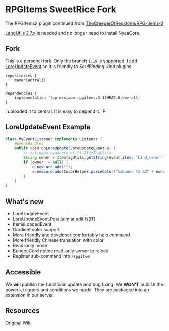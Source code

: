# RPGItems SweetRice Fork

The RPGItems2 plugin continued from [TheCreeperOfRedstone/RPG-Items-2](https://github.com/TheCreeperOfRedstone/RPG-Items-2)

[LangUtils 2.7.x](https://ci.nyaacat.com/maven/com/meowj/LangUtils/2.7-SNAPSHOT/) is needed and no longer need to install NyaaCore.

## Fork

This is a personal fork. Only the branch `1.19` is supported. I add [LoreUpdateEvent](/src/main/java/think/rpgitems/event/LoreUpdateEvent.java) so it is friendly to *SoulBinding-kind* plugins. 
```grovvy
repositories {
    mavenCentral()
}

dependencies {
    implementation 'top.mrxiaom:rpgitems:3.12HEAD-0:dev-all'
}

```
I uploaded it to central. It is easy to depend it. :P

## LoreUpdateEvent Example

```java
class MyEventListener implements Listener {
    @EventHandler
    public void onLoreUpdate(LoreUpdateEvent e) {
        // cat.nyaa.nyaacore.utils.ItemTagUtils
        String owner = ItemTagUtils.getString(event.item, "bind_owner").orElse(null);
        if (owner != null) {
            e.newLore.add("");
            e.newLore.add(ColorHelper.parseColor("&aBound to &2" + owner));
        }
    }
}
```

## What's new 

* LoreUpdateEvent
* LoreUpdateEvent.Post (aim at edit NBT)
* ItemsLoadedEvent
* Gradient color support
* More friendly and developer comfortably help command
* More friendly Chinese translation with color
* Read-only mode
* BungeeCord notice read-only server to reload
* Register sub-command into `/rpgitem`

## Accessible

We **will** publish the functional update and bug fixing. We **WON'T** publish the powers, triggers and conditions we made. They are packaged into an extension in our server.

## Resources

[Original Wiki](https://nyaacat.github.io/RPGItems-wiki/#/)
